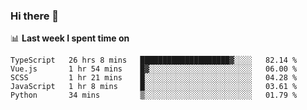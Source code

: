 ### Hi there 👋

<!--
**DBvc/DBvc** is a ✨ _special_ ✨ repository because its `README.md` (this file) appears on your GitHub profile.

Here are some ideas to get you started:

- 🔭 I’m currently working on ...
- 🌱 I’m currently learning ...
- 👯 I’m looking to collaborate on ...
- 🤔 I’m looking for help with ...
- 💬 Ask me about ...
- 📫 How to reach me: ...
- 😄 Pronouns: ...
- ⚡ Fun fact: ...
-->

📊 **Last week I spent time on**
<!--START_SECTION:waka-->
```text
TypeScript   26 hrs 8 mins   ████████████████████▓░░░░   82.14 % 
Vue.js       1 hr 54 mins    █▓░░░░░░░░░░░░░░░░░░░░░░░   06.00 % 
SCSS         1 hr 21 mins    █░░░░░░░░░░░░░░░░░░░░░░░░   04.28 % 
JavaScript   1 hr 8 mins     █░░░░░░░░░░░░░░░░░░░░░░░░   03.61 % 
Python       34 mins         ▒░░░░░░░░░░░░░░░░░░░░░░░░   01.79 % 
```
<!--END_SECTION:waka-->
